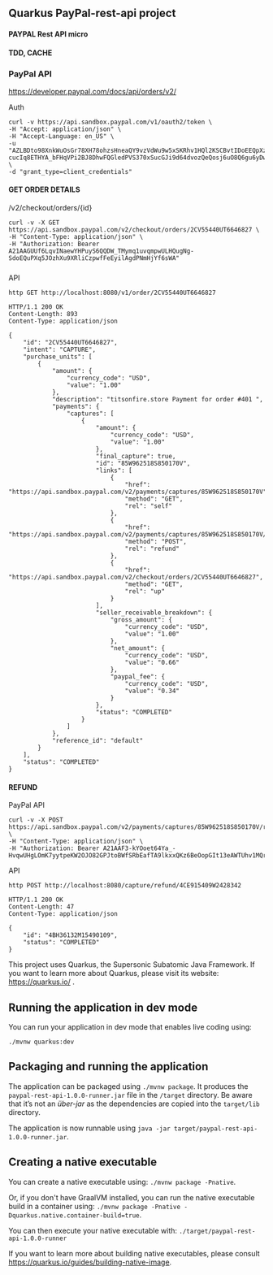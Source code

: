 ## Quarkus PayPal-rest-api project
#### PAYPAL Rest API micro
#### TDD, CACHE
### PayPal API
https://developer.paypal.com/docs/api/orders/v2/

Auth
````
curl -v https://api.sandbox.paypal.com/v1/oauth2/token \
-H "Accept: application/json" \
-H "Accept-Language: en_US" \
-u "AZLBDto98XnkWuOsGr78XH78ohzsHneaQY9vzVdWu9w5xSKRhv1HQl2KSCBvtIDoEEQpXzLcCvJ8d9BG:EN-cucIq8ETHYA_bFHqVPi2BJ8DhwFQGledPVS370xSucGJi9d64dvozQeQosj6uO8Q6gu6yDwmHvnnt" \
-d "grant_type=client_credentials"
````
#### GET ORDER DETAILS

/v2/checkout/orders/{id}
````
curl -v -X GET https://api.sandbox.paypal.com/v2/checkout/orders/2CV55440UT6646827 \
-H "Content-Type: application/json" \
-H "Authorization: Bearer A21AAGUUf6LqvINaewYHPuyS6QQDW_TMymq1uvqmpwULHQugNg-SdoEQuPXq5JOzhXu9XRliCzpwfFeEyilAgdPNmHjYf6sWA"
````
###
API
````
http GET http://localhost:8080/v1/order/2CV55440UT6646827

HTTP/1.1 200 OK
Content-Length: 893
Content-Type: application/json

{
    "id": "2CV55440UT6646827",
    "intent": "CAPTURE",
    "purchase_units": [
        {
            "amount": {
                "currency_code": "USD",
                "value": "1.00"
            },
            "description": "titsonfire.store Payment for order #401 ",
            "payments": {
                "captures": [
                    {
                        "amount": {
                            "currency_code": "USD",
                            "value": "1.00"
                        },
                        "final_capture": true,
                        "id": "85W962518S850170V",
                        "links": [
                            {
                                "href": "https://api.sandbox.paypal.com/v2/payments/captures/85W962518S850170V",
                                "method": "GET",
                                "rel": "self"
                            },
                            {
                                "href": "https://api.sandbox.paypal.com/v2/payments/captures/85W962518S850170V/refund",
                                "method": "POST",
                                "rel": "refund"
                            },
                            {
                                "href": "https://api.sandbox.paypal.com/v2/checkout/orders/2CV55440UT6646827",
                                "method": "GET",
                                "rel": "up"
                            }
                        ],
                        "seller_receivable_breakdown": {
                            "gross_amount": {
                                "currency_code": "USD",
                                "value": "1.00"
                            },
                            "net_amount": {
                                "currency_code": "USD",
                                "value": "0.66"
                            },
                            "paypal_fee": {
                                "currency_code": "USD",
                                "value": "0.34"
                            }
                        },
                        "status": "COMPLETED"
                    }
                ]
            },
            "reference_id": "default"
        }
    ],
    "status": "COMPLETED"
}

````
#### REFUND
PayPal API
````
curl -v -X POST https://api.sandbox.paypal.com/v2/payments/captures/85W962518S850170V/refund \
-H "Content-Type: application/json" \
-H "Authorization: Bearer A21AAF3-kYOoet64Ya_-HvqwUHgLOmK7yytpeKW2OJO82GPJtoBWfSRbEafTA9lkxxQKz6BeOopGIt13eAWTUhv1MQrdGEF7A"
````
API
````
http POST http://localhost:8080/capture/refund/4CE915409W2428342

HTTP/1.1 200 OK
Content-Length: 47
Content-Type: application/json

{
    "id": "4BH36132M15490109",
    "status": "COMPLETED"
}

````


This project uses Quarkus, the Supersonic Subatomic Java Framework.
If you want to learn more about Quarkus, please visit its website: https://quarkus.io/ .

## Running the application in dev mode

You can run your application in dev mode that enables live coding using:
```
./mvnw quarkus:dev
```

## Packaging and running the application

The application can be packaged using `./mvnw package`.
It produces the `paypal-rest-api-1.0.0-runner.jar` file in the `/target` directory.
Be aware that it’s not an _über-jar_ as the dependencies are copied into the `target/lib` directory.

The application is now runnable using `java -jar target/paypal-rest-api-1.0.0-runner.jar`.

## Creating a native executable

You can create a native executable using: `./mvnw package -Pnative`.

Or, if you don't have GraalVM installed, you can run the native executable build in a container using: `./mvnw package -Pnative -Dquarkus.native.container-build=true`.

You can then execute your native executable with: `./target/paypal-rest-api-1.0.0-runner`

If you want to learn more about building native executables, please consult https://quarkus.io/guides/building-native-image.